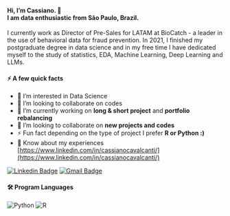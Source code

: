 #### Hi, I’m Cassiano. 👋<br>I am data enthusiastic from São Paulo, Brazil.</br>
I currently work as Director of Pre-Sales for LATAM at BioCatch - a leader in the use of behavioral data for fraud prevention.
In 2021, I finished my postgraduate degree in data science and in my free time I have dedicated myself to the study of statistics, EDA, Machine Learning, Deep Learning and LLMs.

#### ⚡️ A few quick facts
- 👀 I’m interested in Data Science
- 🤝 I’m looking to collaborate on codes
- 🔭 I’m currently working on **long & short project** and **portfolio rebalancing**
- 👯 I’m looking to collaborate on **new projects and codes**
-  ⚡ Fun fact depending on the type of project I prefer **R or Python :)**
- 📄 Know about my experiences [https://www.linkedin.com/in/cassianocavalcanti/](https://www.linkedin.com/in/cassianocavalcanti/)


[![Linkedin Badge](https://img.shields.io/badge/-LinkedIn-blue?style=flat-square&logo=Linkedin&logoColor=white&link=https://www.linkedin.com/in/cassianocavalcanti//)](https://www.linkedin.com/in/cassianocavalcanti/)
[![Gmail Badge](https://img.shields.io/badge/-Gmail-red?style=flat-square&logo=Gmail&logoColor=white&link=mailto:cassiano.cavalcanti@gmail.com)](mailto:cassiano.cavalcanti@gmail.com)

#### 🛠  Program Languages
![Python](https://img.shields.io/badge/-Python-black?style=flat-square&logo=Python)
![R](https://img.shields.io/badge/-R-black?style=flat-square&logo=R)


<!---
PROFILE GENERATOR PARA AVALIAR NO FUTURO
https://rahuldkjain.github.io/gh-profile-readme-generator/

QUANDO EU TIVER UM PORTFOLIO OFICIAL
<b> ⚡ Main Portfolio</b>:

<a href="https://github.com/karinnecristina/Data_Science">
  <img height="120em" src="https://github-readme-stats.vercel.app/api/pin/?username=karinnecristina&repo=Data_Science&theme=dark" />
</a>

--->
